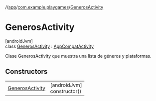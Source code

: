 //[app](../../../index.md)/[com.example.playgames](../index.md)/[GenerosActivity](index.md)

# GenerosActivity

[androidJvm]\
class [GenerosActivity](index.md) : [AppCompatActivity](https://developer.android.com/reference/kotlin/androidx/appcompat/app/AppCompatActivity.html)

Clase GenerosActivity que muestra una lista de géneros y plataformas.

## Constructors

| | |
|---|---|
| [GenerosActivity](-generos-activity.md) | [androidJvm]<br>constructor() |
